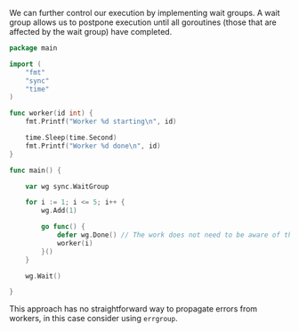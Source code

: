 We can further control our execution by implementing wait groups. A wait group allows us to postpone execution until all goroutines (those that are affected by the wait group) have completed.

```go
package main

import (
    "fmt"
    "sync"
    "time"
)

func worker(id int) {
    fmt.Printf("Worker %d starting\n", id)

    time.Sleep(time.Second)
    fmt.Printf("Worker %d done\n", id)
}

func main() {

    var wg sync.WaitGroup

    for i := 1; i <= 5; i++ {
        wg.Add(1)

        go func() {
            defer wg.Done() // The work does not need to be aware of the concurrency primitives we're using, so we wrap this in a closure.
            worker(i)
        }()
    }

    wg.Wait()

}
```

This approach has no straightforward way to propagate errors from workers, in this case consider using `errgroup`.
